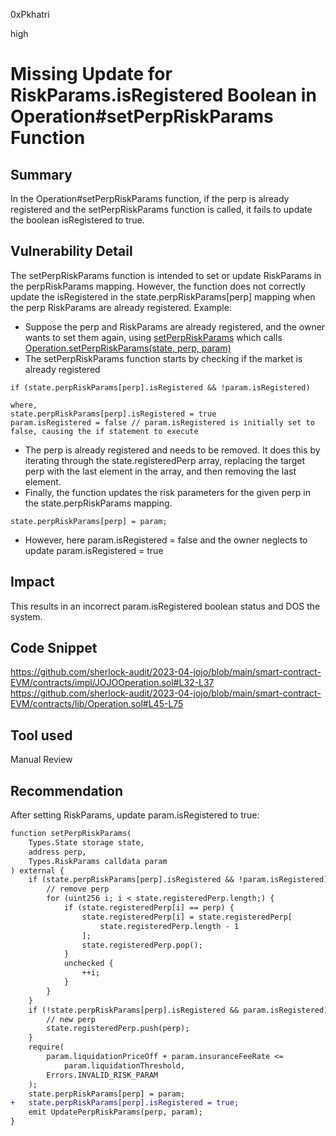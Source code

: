 0xPkhatri

high

# Missing Update for RiskParams.isRegistered Boolean in Operation#setPerpRiskParams Function

## Summary

In the Operation#setPerpRiskParams function, if the perp is already registered and the setPerpRiskParams function is called, it fails to update the boolean isRegistered to true.

## Vulnerability Detail

The setPerpRiskParams function is intended to set or update RiskParams in the perpRiskParams mapping. However, the function does not correctly update the isRegistered in the state.perpRiskParams[perp] mapping when the perp RiskParams are already registered.
Example:

- Suppose the perp and RiskParams are already registered, and the owner wants to set them again, using [setPerpRiskParams](https://github.com/sherlock-audit/2023-04-jojo/blob/main/smart-contract-EVM/contracts/impl/JOJOOperation.sol#L32-L37) which calls [Operation.setPerpRiskParams(state, perp, param)](https://github.com/sherlock-audit/2023-04-jojo/blob/main/smart-contract-EVM/contracts/lib/Operation.sol#L45-L75)
- The setPerpRiskParams function starts by checking if the market is already registered

```solidity
if (state.perpRiskParams[perp].isRegistered && !param.isRegistered)

where,
state.perpRiskParams[perp].isRegistered = true
param.isRegistered = false // param.isRegistered is initially set to false, causing the if statement to execute

```
- The perp is already registered and needs to be removed. It does this by iterating through the state.registeredPerp array, replacing the target perp with the last element in the array, and then removing the last element.
- Finally, the function updates the risk parameters for the given perp in the state.perpRiskParams mapping.

```solidity
state.perpRiskParams[perp] = param;
```

- However, here param.isRegistered = false and the owner neglects to update param.isRegistered = true

## Impact

This results in an incorrect param.isRegistered boolean status and DOS the system.

## Code Snippet

https://github.com/sherlock-audit/2023-04-jojo/blob/main/smart-contract-EVM/contracts/impl/JOJOOperation.sol#L32-L37
https://github.com/sherlock-audit/2023-04-jojo/blob/main/smart-contract-EVM/contracts/lib/Operation.sol#L45-L75

## Tool used

Manual Review

## Recommendation

After setting RiskParams, update param.isRegistered to true:

```diff
function setPerpRiskParams(
    Types.State storage state,
    address perp,
    Types.RiskParams calldata param
) external {
    if (state.perpRiskParams[perp].isRegistered && !param.isRegistered) {
        // remove perp
        for (uint256 i; i < state.registeredPerp.length;) {
            if (state.registeredPerp[i] == perp) {
                state.registeredPerp[i] = state.registeredPerp[
                    state.registeredPerp.length - 1
                ];
                state.registeredPerp.pop();
            }
            unchecked {
                ++i;
            }
        }
    }
    if (!state.perpRiskParams[perp].isRegistered && param.isRegistered) {
        // new perp
        state.registeredPerp.push(perp);
    }
    require(
        param.liquidationPriceOff + param.insuranceFeeRate <=
            param.liquidationThreshold,
        Errors.INVALID_RISK_PARAM
    );
    state.perpRiskParams[perp] = param;
+   state.perpRiskParams[perp].isRegistered = true;
    emit UpdatePerpRiskParams(perp, param);
}
```
